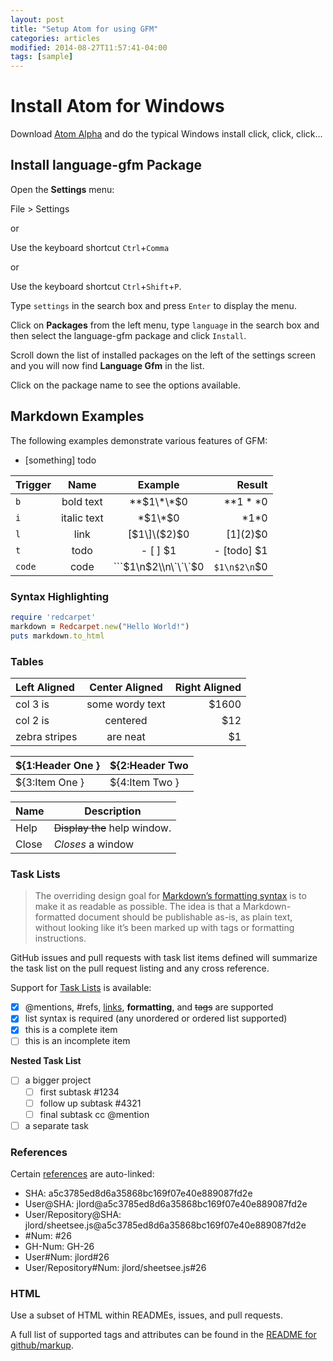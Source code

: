 ```yaml
---
layout: post
title: "Setup Atom for using GFM"
categories: articles
modified: 2014-08-27T11:57:41-04:00
tags: [sample]
---
```


# Install Atom for Windows

Download [Atom Alpha](https://atom.io/) and do the typical Windows install click, click, click...

## Install language-gfm Package

Open the **Settings** menu:

File > Settings

or

Use the keyboard shortcut `Ctrl`+`Comma`

or

Use the keyboard shortcut `Ctrl`+`Shift`+`P`.

Type `settings` in the search box and press `Enter` to display the menu.

Click on **Packages** from the left menu, type `language` in the search box and then select the language-gfm package and click `Install`.

Scroll down the list of installed packages on the left of the settings screen and you will now find **Language Gfm** in the list.

Click on the package name to see the options available.

## Markdown Examples

The following examples demonstrate various features of GFM:

 - [something] todo

| Trigger | Name        | Example   | Result |
|:--------|:-----------:|:---------:|-------:|
| `b`       | bold text   | \*\*$1\*\*$0 | **$1**$0 |
| `i`       | italic text | \*$1\*$0 | *$1*$0   |
| `l`       | link        | \[$1\]\($2\)$0 | [$1]($2)$0 |
| `t`       | todo        | - [ ] $1 | - [todo] $1 |
| `code`    | code        | \`\`\`\$1\\n$2\\n\`\`\`$0 | ```$1\n$2\n```$0 |

### Syntax Highlighting

```ruby
require 'redcarpet'
markdown = Redcarpet.new("Hello World!")
puts markdown.to_html
```

### Tables

| Left Aligned   | Center Aligned    | Right Aligned |
| :------------- | :---------------: | -----: |
| col 3 is      | some wordy text | $1600 |
| col 2 is      | centered        |   $12 |
| zebra stripes | are neat        |    $1 |

| ${1:Header One } | ${2:Header Two |
|:---------------|:---------------|
| ${3:Item One } | ${4:Item Two } | $0

| Name | Description          |
| ------------- | ----------- |
| Help      | ~~Display the~~ help window.|
| Close     | _Closes_ a window     |

### Task Lists

> The overriding design goal for [Markdown’s formatting syntax](http://daringfireball.net/projects/markdown/) is to make it as readable as possible. The idea is that a Markdown-formatted document should be publishable as-is, as plain text, without looking like it’s been marked up with tags or formatting instructions.

GitHub issues and pull requests with task list items defined will summarize the task list on the pull request listing and any cross reference.

Support for [Task Lists](https://github.com/blog/1375%0A-task-lists-in-gfm-issues-pulls-comments) is available:

- [x] @mentions, #refs, [links](), **formatting**, and <del>tags</del> are supported
- [x] list syntax is required (any unordered or ordered list supported)
- [x] this is a complete item
- [ ] this is an incomplete item

**Nested Task List**

- [ ] a bigger project
  - [ ] first subtask #1234
  - [ ] follow up subtask #4321
  - [ ] final subtask cc @mention
- [ ] a separate task

### References

Certain [references](https://help.github.com/articles/writing-on-github/#references) are auto-linked:

* SHA: a5c3785ed8d6a35868bc169f07e40e889087fd2e
* User@SHA: jlord@a5c3785ed8d6a35868bc169f07e40e889087fd2e
* User/Repository@SHA: jlord/sheetsee.js@a5c3785ed8d6a35868bc169f07e40e889087fd2e
* #Num: #26
* GH-Num: GH-26
* User#Num: jlord#26
* User/Repository#Num: jlord/sheetsee.js#26

### HTML

Use a subset of HTML within READMEs, issues, and pull requests.

A full list of supported tags and attributes can be found in the [README for github/markup](https://github.com/github/markup/tree/master#html-sanitization).
